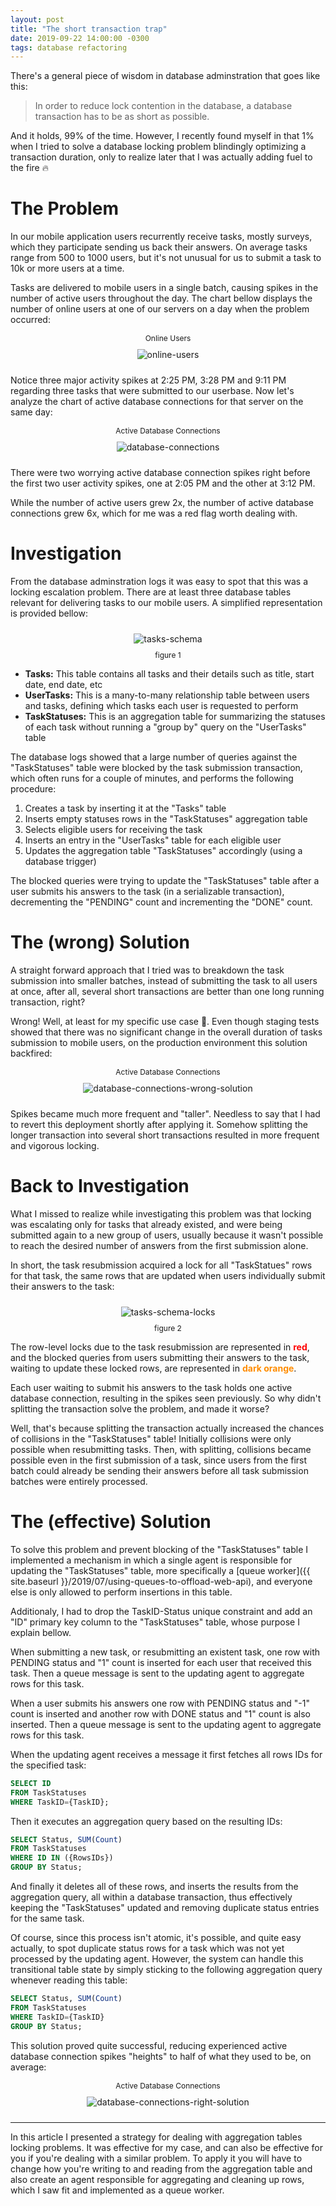 ```yaml
---
layout: post
title: "The short transaction trap"
date: 2019-09-22 14:00:00 -0300
tags: database refactoring
---
```


There's a general piece of wisdom in database adminstration that goes like this:
> In order to reduce lock contention in the database, a database transaction has to be as short as possible.

And it holds, 99% of the time. However, I recently found myself in that 1% when I tried to solve a database locking problem blindingly optimizing a transaction duration, only to realize later that I was actually adding fuel to the fire 🔥

The Problem
============

In our mobile application users recurrently receive tasks, mostly surveys, which they participate sending us back their answers. On average tasks range from 500 to 1000 users, but it's not unusual for us to submit a task to 10k or more users at a time.

Tasks are delivered to mobile users in a single batch, causing spikes in the number of active users throughout the day. The chart bellow displays the number of online users at one of our servers on a day when the problem occurred:

<p align="center">
  <label style="font-size: 12px;">Online Users</label><br>
  <img style="max-height: 300px; max-width: 100%; margin: 10px" src="{{ site.baseurl }}/images/p8/online-users.PNG" alt="online-users"/>
</p>

Notice three major activity spikes at 2:25 PM, 3:28 PM and 9:11 PM regarding three tasks that were submitted to our userbase. Now let's analyze the chart of active database connections for that server on the same day:

<p align="center">
  <label style="font-size: 12px;">Active Database Connections</label><br>
  <img style="max-height: 300px; max-width: 100%; margin: 10px" src="{{ site.baseurl }}/images/p8/database-connections.PNG" alt="database-connections"/>
</p>

There were two worrying active database connection spikes right before the first two user activity spikes, one at 2:05 PM and the other at 3:12 PM.

While the number of active users grew 2x, the number of active database connections grew 6x, which for me was a red flag worth dealing with.

Investigation
============

From the database adminstration logs it was easy to spot that this was a locking escalation problem. There are at least three database tables relevant for delivering tasks to our mobile users. A simplified representation is provided bellow:

<p align="center">
  <img style="max-height: 300px; max-width: 100%; margin: 10px" src="{{ site.baseurl }}/images/p8/tasks-schema.PNG" alt="tasks-schema"/>
  <br><label style="font-size: 12px;">figure 1</label>
</p>

* **Tasks:** This table contains all tasks and their details such as title, start date, end date, etc
* **UserTasks:** This is a many-to-many relationship table between users and tasks, defining which tasks each user is requested to perform
* **TaskStatuses:** This is an aggregation table for summarizing the statuses of each task without running a "group by" query on the "UserTasks" table

The database logs showed that a large number of queries against the "TaskStatuses" table were blocked by the task submission transaction, which often runs for a couple of minutes, and performs the following procedure:

1. Creates a task by inserting it at the "Tasks" table
2. Inserts empty statuses rows in the "TaskStatuses" aggregation table
3. Selects eligible users for receiving the task
4. Inserts an entry in the "UserTasks" table for each eligible user
5. Updates the aggregation table "TaskStatuses" accordingly (using a database trigger)

The blocked queries were trying to update the "TaskStatuses" table after a user submits his answers to the task (in a serializable transaction), decrementing the "PENDING" count and incrementing the "DONE" count.

The (wrong) Solution
============

A straight forward approach that I tried was to breakdown the task submission into smaller batches, instead of submitting the task to all users at once, after all, several short transactions are better than one long running transaction, right?

Wrong! Well, at least for my specific use case 🧐. Even though staging tests showed that there was no significant change in the overall duration of tasks submission to mobile users, on the production environment this solution backfired:

<p align="center">
  <label style="font-size: 12px;">Active Database Connections</label><br>
  <img style="max-height: 300px; max-width: 100%; margin: 10px" src="{{ site.baseurl }}/images/p8/database-connections-wrong-solution.PNG" alt="database-connections-wrong-solution"/>
</p>

Spikes became much more frequent and "taller". Needless to say that I had to revert this deployment shortly after applying it. Somehow splitting the longer transaction into several short transactions resulted in more frequent and vigorous locking.

Back to Investigation
============

What I missed to realize while investigating this problem was that locking was escalating only for tasks that already existed, and were being submitted again to a new group of users, usually because it wasn't possible to reach the desired number of answers from the first submission alone.

In short, the task resubmission acquired a lock for all "TaskStatues" rows for that task, the same rows that are updated when users individually submit their answers to the task:

<p align="center">
  <img style="max-height: 400px; max-width: 100%; margin: 10px" src="{{ site.baseurl }}/images/p8/tasks-schema-locks.PNG" alt="tasks-schema-locks"/>
  <br><label style="font-size: 12px;">figure 2</label>
</p>

The row-level locks due to the task resubmission are represented in <b style="color:red">red</b>, and the blocked queries from users submitting their answers to the task, waiting to update these locked rows, are represented in <b style="color:darkorange">dark orange</b>.

Each user waiting to submit his answers to the task holds one active database connection, resulting in the spikes seen previously. So why didn't splitting the transaction solve the problem, and made it worse?

Well, that's because splitting the transaction actually increased the chances of collisions in the "TaskStatuses" table! Initially collisions were only possible when resubmitting tasks. Then, with splitting, collisions became possible even in the first submission of a task, since users from the first batch could already be sending their answers before all task submission batches were entirely processed.

The (effective) Solution
============

To solve this problem and prevent blocking of the "TaskStatuses" table I implemented a mechanism in which a single agent is responsible for updating the "TaskStatuses" table, more specifically a [queue worker]({{ site.baseurl }}/2019/07/using-queues-to-offload-web-api), and everyone else is only allowed to perform insertions in this table.

Additionaly, I had to drop the TaskID-Status unique constraint and add an "ID" primary key column to the "TaskStatuses" table, whose purpose I explain bellow.

When submitting a new task, or resubmitting an existent task, one row with PENDING status and "1" count is inserted for each user that received this task. Then a queue message is sent to the updating agent to aggregate rows for this task.

When a user submits his answers one row with PENDING status and "-1" count is inserted and another row with DONE status and "1" count is also inserted. Then a queue message is sent to the updating agent to aggregate rows for this task.

When the updating agent receives a message it first fetches all rows IDs for the specified task:

```sql
SELECT ID
FROM TaskStatuses
WHERE TaskID={TaskID};
```

Then it executes an aggregation query based on the resulting IDs:

```sql
SELECT Status, SUM(Count)
FROM TaskStatuses
WHERE ID IN ({RowsIDs})
GROUP BY Status;
```

And finally it deletes all of these rows, and inserts the results from the aggregation query, all within a database transaction, thus effectively keeping the "TaskStatuses" updated and removing duplicate status entries for the same task.

Of course, since this process isn't atomic, it's possible, and quite easy actually, to spot duplicate status rows for a task which was not yet processed by the updating agent. However, the system can handle this transitional table state by simply sticking to the following aggregation query whenever reading this table:

```sql
SELECT Status, SUM(Count)
FROM TaskStatuses
WHERE TaskID={TaskID}
GROUP BY Status;
```

This solution proved quite successful, reducing experienced active database connection spikes "heights" to half of what they used to be, on average:

<p align="center">
  <label style="font-size: 12px;">Active Database Connections</label><br>
  <img style="max-height: 300px; max-width: 100%; margin: 10px" src="{{ site.baseurl }}/images/p8/database-connections-right-solution.PNG" alt="database-connections-right-solution"/>
</p>

---

In this article I presented a strategy for dealing with aggregation tables locking problems. It was effective for my case, and can also be effective for you if you're dealing with a similar problem. To apply it you will have to change how you're writing to and reading from the aggregation table and also create an agent responsible for aggregating and cleaning up rows, which I saw fit and implemented as a queue worker.

